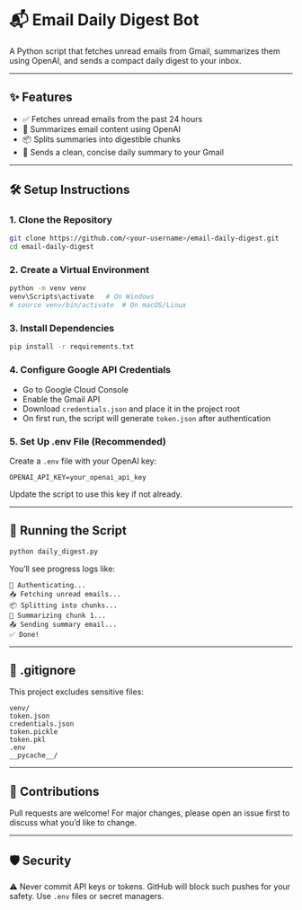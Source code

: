 # 📬 Email Daily Digest Bot

A Python script that fetches unread emails from Gmail, summarizes them using OpenAI, and sends a compact daily digest to your inbox.

---

## ✨ Features

- ✅ Fetches unread emails from the past 24 hours
- 🤖 Summarizes email content using OpenAI
- 📦 Splits summaries into digestible chunks
- 📧 Sends a clean, concise daily summary to your Gmail

---

## 🛠 Setup Instructions

### 1. Clone the Repository

```bash
git clone https://github.com/<your-username>/email-daily-digest.git
cd email-daily-digest
```

### 2. Create a Virtual Environment

```bash
python -m venv venv
venv\Scripts\activate   # On Windows
# source venv/bin/activate  # On macOS/Linux
```

### 3. Install Dependencies

```bash
pip install -r requirements.txt
```

### 4. Configure Google API Credentials

- Go to Google Cloud Console
- Enable the Gmail API
- Download `credentials.json` and place it in the project root
- On first run, the script will generate `token.json` after authentication

### 5. Set Up .env File (Recommended)

Create a `.env` file with your OpenAI key:

```env
OPENAI_API_KEY=your_openai_api_key
```

Update the script to use this key if not already.

---

## 🚀 Running the Script

```bash
python daily_digest.py
```

You’ll see progress logs like:

```
🔐 Authenticating...
📥 Fetching unread emails...
📦 Splitting into chunks...
🧠 Summarizing chunk 1...
📤 Sending summary email...
✅ Done!
```

---

## 📁 .gitignore

This project excludes sensitive files:

```
venv/
token.json
credentials.json
token.pickle
token.pkl
.env
__pycache__/
```

---

## 🤝 Contributions

Pull requests are welcome! For major changes, please open an issue first to discuss what you’d like to change.

---

## 🛡 Security

⚠️ Never commit API keys or tokens. GitHub will block such pushes for your safety. Use `.env` files or secret managers.
